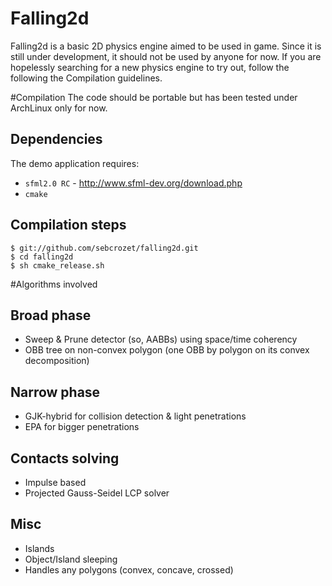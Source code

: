 Falling2d
=========
Falling2d is a basic 2D physics engine aimed to be used in game.
Since it is still under development, it should not be used by anyone for now.
If you are hopelessly searching for a new physics engine to try out, follow the
following the Compilation guidelines.

#Compilation
The code should be portable but has been tested under ArchLinux only for now.

## Dependencies ##

The demo application requires:
  * `sfml2.0 RC` - http://www.sfml-dev.org/download.php
  * `cmake`

## Compilation steps ##

    $ git://github.com/sebcrozet/falling2d.git
    $ cd falling2d
    $ sh cmake_release.sh

#Algorithms involved

## Broad phase ##

* Sweep & Prune detector (so, AABBs) using space/time coherency
* OBB tree on non-convex polygon (one OBB by polygon on its convex
    decomposition)

## Narrow phase ##

  * GJK-hybrid for collision detection & light penetrations
  * EPA for bigger penetrations

## Contacts solving ##

  * Impulse based
  * Projected Gauss-Seidel LCP solver

## Misc ##

  * Islands
  * Object/Island sleeping
  * Handles any polygons (convex, concave, crossed)

